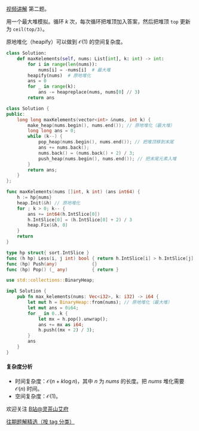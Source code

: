 [视频讲解](https://www.bilibili.com/video/BV1KG4y1j73o/) 第二题。

用一个最大堆模拟。循环 $k$ 次，每次循环把堆顶加入答案，然后把堆顶 `top` 更新为 `ceil(top/3)`。

原地堆化（heapify）可以做到 $\mathcal{O}(1)$ 的空间复杂度。

```py [sol-Python3]
class Solution:
    def maxKelements(self, nums: List[int], k: int) -> int:
        for i in range(len(nums)):
            nums[i] = -nums[i]  # 最大堆
        heapify(nums)  # 原地堆化
        ans = 0
        for _ in range(k):
            ans -= heapreplace(nums, nums[0] // 3)
        return ans
```

```cpp [sol-C++]
class Solution {
public:
    long long maxKelements(vector<int> &nums, int k) {
        make_heap(nums.begin(), nums.end()); // 原地堆化（最大堆）
        long long ans = 0;
        while (k--) {
            pop_heap(nums.begin(), nums.end()); // 把堆顶移到末尾
            ans += nums.back();
            nums.back() = (nums.back() + 2) / 3;
            push_heap(nums.begin(), nums.end()); // 把末尾元素入堆
        }
        return ans;
    }
};
```

```go [sol-Go]
func maxKelements(nums []int, k int) (ans int64) {
	h := hp{nums}
	heap.Init(&h) // 原地堆化
	for ; k > 0; k-- {
		ans += int64(h.IntSlice[0])
		h.IntSlice[0] = (h.IntSlice[0] + 2) / 3
		heap.Fix(&h, 0)
	}
	return
}

type hp struct{ sort.IntSlice }
func (h hp) Less(i, j int) bool { return h.IntSlice[i] > h.IntSlice[j] } // 最大堆
func (hp) Push(any)             {}
func (hp) Pop() (_ any)         { return }
```

```rust [sol-Rust]
use std::collections::BinaryHeap;

impl Solution {
    pub fn max_kelements(nums: Vec<i32>, k: i32) -> i64 {
        let mut h = BinaryHeap::from(nums); // 原地堆化（最大堆）
        let mut ans = 0i64;
        for _ in 0..k {
            let mx = h.pop().unwrap();
            ans += mx as i64;
            h.push((mx + 2) / 3);
        }
        ans
    }
}
```

#### 复杂度分析

- 时间复杂度：$\mathcal{O}(n + k\log n)$，其中 $n$ 为 $\textit{nums}$ 的长度。把 $\textit{nums}$ 堆化需要 $\mathcal{O}(n)$ 时间。
- 空间复杂度：$\mathcal{O}(1)$。

欢迎关注 [B站@灵茶山艾府](https://b23.tv/JMcHRRp)

[往期题解精选（按 tag 分类）](https://github.com/EndlessCheng/codeforces-go/blob/master/leetcode/SOLUTIONS.md)

